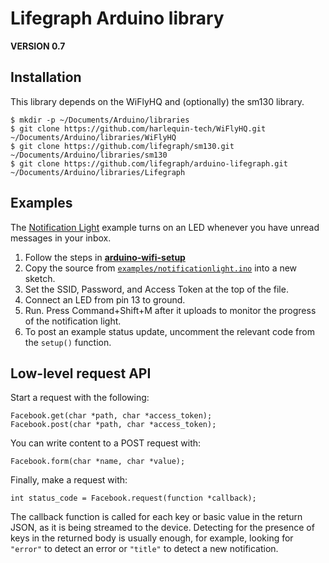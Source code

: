 # Lifegraph Arduino library

**VERSION 0.7**

## Installation

This library depends on the WiFlyHQ and (optionally) the sm130 library.

```
$ mkdir -p ~/Documents/Arduino/libraries
$ git clone https://github.com/harlequin-tech/WiFlyHQ.git ~/Documents/Arduino/libraries/WiFlyHQ
$ git clone https://github.com/lifegraph/sm130.git ~/Documents/Arduino/libraries/sm130
$ git clone https://github.com/lifegraph/arduino-lifegraph.git ~/Documents/Arduino/libraries/Lifegraph
```

## Examples

The [Notification Light](https://raw.github.com/lifegraph/arduino-lifegraph/master/examples/notificationlight.ino) example turns on an LED whenever you have unread messages in your inbox.

1. Follow the steps in [**arduino-wifi-setup**](https://github.com/lifegraph/arduino-wifi-setup) 
2. Copy the source from [`examples/notificationlight.ino`](https://raw.github.com/lifegraph/arduino-lifegraph/master/examples/notificationlight/notificationlight.ino) into a new sketch.
3. Set the SSID, Password, and Access Token at the top of the file.
4. Connect an LED from pin 13 to ground.
5. Run. Press Command+Shift+M after it uploads to monitor the progress of the notification light.
6. To post an example status update, uncomment the relevant code from the `setup()` function.

## Low-level request API

Start a request with the following:

```
Facebook.get(char *path, char *access_token);
Facebook.post(char *path, char *access_token);
```

You can write content to a POST request with:

```
Facebook.form(char *name, char *value);
```

Finally, make a request with:

```
int status_code = Facebook.request(function *callback);
```

The callback function is called for each key or basic value in the return JSON, as it is being streamed to the device. Detecting for the presence of keys in the returned body is usually enough, for example, looking for `"error"` to detect an error or `"title"` to detect a new notification.
